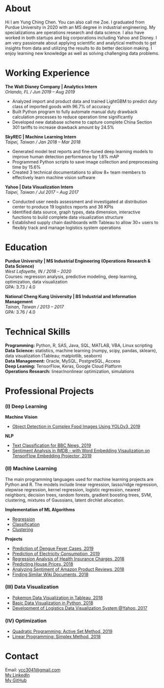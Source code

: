 # About 
Hi I am Yung Ching Chen. You can also call me Zoe. I graduated from Purdue University in 2020 with an MS degree in industrial engineering. My specializations are operations research and data science. I also have worked  in both startups and big corporations including Yahoo and Disney. I am very passionate about applying scientific and analytical methods to get insights from data and utilizing the results to do better decision making. I enjoy learning new knowledge as well as solving challenging data problems.



# Working Experience
**The Walt Disney Company | Analytics Intern** <br>
_Orlando, FL / Jun 2019 – Aug 2019_ <br>
* Analyzed import and product data and trained LightGBM to predict duty class of imported goods with 96.7% of accuracy 
* Built Python program to fully automate manual duty drawback calculation processes to reduce operation time significantly
* Developed new database scheme to capture complete China Section 301 tariffs to increase drawback amount by 24.5%

**SkyREC | Machine Learning Intern** <br>
_Taipei, Taiwan / Jan 2018 – Mar 2018_ <br>
* Generated model test reports and fine-tuned deep learning models to improve human detection performance by 1.8% mAP
* Programmed Python scripts to save image collection and preprocessing time by 15.6%
* Created 3 technical documentations to allow 8+ team members to effectively learn machine vision software 

**Yahoo | Data Visualization Intern** <br>
_Taipei, Taiwan / Jul 2017 – Aug 2017_ <br>
* Conducted user needs assessment and investigated at distribution center to produce 19 logistics reports and 36 KPIs
* Identified data source, graph types, data dimension, interactive functions to build complete data visualization structure
* Established supply chain dashboards with Tableau to allow 30+ users to flexibly track and manage logistics system operations



# Education
**Purdue University | MS Industrial Engineering (Operations Research & Data Science)** <br>
_West Lafayette, IN / 2018 – 2020_ <br>
Courses: regression analysis, predictive modeling, deep learning, optimization, data visualization <br>
GPA: 3.73 / 4.0

**National Cheng Kung University | BS Industrial and Information Management** <br>
_Tainan, Taiwan / 2013 – 2017_ <br>
GPA: 3.76 / 4.0 <br>



# Technical Skills
**Programming:** Python, R, SAS, Java, SQL, MATLAB, VBA, Linux scripting <br>
**Data Science:** statistics, machine learning (numpy, scipy, pandas, sklearn), data visualization (Tableau; matplotlib, seaborn) <br>
**Data Management:** Oracle, MySQL, PostgreSQL, Access <br>
**Deep Leaning:** TensorFlow, Keras, Google Cloud Platform <br>
**Operations Research:** linear/nonlinear optimization, simulations <br>



# Professional Projects
### (I) Deep Learning
**Machine Vision**
* [Object Detection in Complex Food Images Using YOLOv3, 2019](https://github.com/ycc3041/All-Projects-List/blob/master/Object%20Detection%20in%20Complex%20Food%20Images.pdf)

**NLP**
* [Text Classification for BBC News, 2019](https://github.com/ycc3041/Deep-Learning-Applications-with-TensorFlow/blob/master/NLP/Text%20Classification%20for%20BBC%20News.ipynb) <br>
* [Sentiment Analysis in IMDB - with Word Embedding Visaulization on TensorFlow Embedding Projector, 2019](https://github.com/ycc3041/Deep-Learning-Applications-with-TensorFlow/blob/master/NLP/Sentiment%20Analysis%20in%20IMDB%20.ipynb) <br>

### (II) Machine Learning
The main programming languages used for machine learning projects are Python and R. The models include linear regression, lasso/ridge regression, stepwise regression, kernel regression, logistic regression, nearest neighbors, decision trees, random forests, gradient boosting trees, SVM, clustering, mixtures of Gaussians, latent dirchlet allocation.

**Implementation of ML Algorithms** 
* [Regression](https://github.com/ycc3041/Machine-Learning/tree/master/Regression)
* [Classification](https://github.com/ycc3041/Machine-Learning/tree/master/Classification)
* [Clustering](https://github.com/ycc3041/Machine-Learning/tree/master/Clustering)

**Projects**
* [Prediction of Dengue Fever Cases, 2019](https://github.com/ycc3041/Predictive-Modeling-in-R/blob/master/Project%20Documents/Prediction%20of%20Dengue%20Fever%20Cases.pdf) 
* [Prediction of Electricity Consumption, 2019](https://github.com/ycc3041/Predictive-Modeling-in-R/blob/master/Project%20Documents/Prediction%20of%20Electricity%20Consumption.pdf) 
* [Regression Analysis of Health Insurance Charges, 2018](https://github.com/ycc3041/Predictive-Modeling-in-R/blob/master/Project%20Documents/Regression%20Analysis%20of%20Health%20Insurance%20Charges.pdf) 
* [Predicting House Prices, 2018](https://github.com/ycc3041/Machine-Learning/tree/master/Regression) 
* [Analyzing Sentiment of Amazon Product Reviews, 2018](https://github.com/ycc3041/Machine-Learning/tree/master/Classification) 
* [Finding Similar Wiki Documents, 2018](https://github.com/ycc3041/Machine-Learning/tree/master/Clustering)

### (III) Data Visualization
* [Pokemon Data Visualization in Tableau, 2018](https://public.tableau.com/profile/yung.ching.chen#!/vizhome/PokemonDataVisualization/Story1) 
* [Basic Data Visualization in Python, 2018](https://github.com/ycc3041/Data-Visualization)
* [Development of Logistics Data Visualization System @Yahoo, 2017](https://github.com/ycc3041/All-Projects-List/blob/master/Development%20of%20Logistics%20Data%20Visualization%20System.pdf)

### (IV) Optimization
* [Quadratic Programming: Active Set Method, 2019](https://github.com/ycc3041/Optimization/blob/master/II.%20Active%20Set%20Method.py) 
* [Linear Programming: Simplex Method, 2018](https://github.com/ycc3041/Optimization/blob/master/I.%20Simplex%20Method.py) 



# Contact
Email: ycc3041@gmail.com <br>
[My LinkedIn](https://www.linkedin.com/in/yung-ching-c/) <br>
[My GitHub](https://github.com/ycc3041/All-Projects-List)
